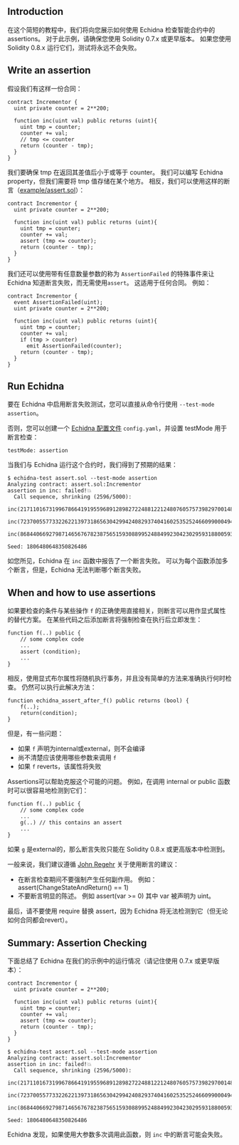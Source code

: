 ## Introduction
在这个简短的教程中，我们将向您展示如何使用 Echidna 检查智能合约中的assertions。 对于此示例，请确保您使用 Solidity 0.7.x 或更早版本。 如果您使用 Solidity 0.8.x 运行它们，测试将永远不会失败。

## Write an assertion
假设我们有这样一份合同：
```
contract Incrementor {
  uint private counter = 2**200;

  function inc(uint val) public returns (uint){
    uint tmp = counter;
    counter += val;
    // tmp <= counter
    return (counter - tmp);
  }
}
```
我们要确保 tmp 在返回其差值后小于或等于 counter。 我们可以编写 Echidna property，但我们需要将 tmp 值存储在某个地方。 相反，我们可以使用这样的断言（[example/assert.sol](https://github.com/crytic/building-secure-contracts/blob/master/program-analysis/echidna/example/assert.sol)）：
```
contract Incrementor {
  uint private counter = 2**200;

  function inc(uint val) public returns (uint){
    uint tmp = counter;
    counter += val;
    assert (tmp <= counter);
    return (counter - tmp);
  }
}
```
我们还可以使用带有任意数量参数的称为 `AssertionFailed` 的特殊事件来让 Echidna 知道断言失败，而无需使用`assert`。 这适用于任何合同。 例如：
```
contract Incrementor {
  event AssertionFailed(uint);
  uint private counter = 2**200;

  function inc(uint val) public returns (uint){
    uint tmp = counter;
    counter += val;
    if (tmp > counter)
      emit AssertionFailed(counter);
    return (counter - tmp);
  }
}
```
## Run Echidna
要在 Echidna 中启用断言失败测试，您可以直接从命令行使用 `--test-mode assertion`。

否则，您可以创建一个 [Echidna 配置文件](https://github.com/crytic/echidna/wiki/Config) `config.yaml`，并设置 testMode 用于断言检查：
```
testMode: assertion
```
当我们与 Echidna 运行这个合约时，我们得到了预期的结果：
```
$ echidna-test assert.sol --test-mode assertion
Analyzing contract: assert.sol:Incrementor
assertion in inc: failed!💥  
  Call sequence, shrinking (2596/5000):
    inc(21711016731996786641919559689128982722488122124807605757398297001483711807488)
    inc(7237005577332262213973186563042994240829374041602535252466099000494570602496)
    inc(86844066927987146567678238756515930889952488499230423029593188005934847229952)

Seed: 1806480648350826486
```
如您所见，Echidna 在 `inc` 函数中报告了一个断言失败。 可以为每个函数添加多个断言，但是，Echidna 无法判断哪个断言失败。

## When and how to use assertions
如果要检查的条件与某些操作 `f` 的正确使用直接相关，则断言可以用作显式属性的替代方案。 在某些代码之后添加断言将强制检查在执行后立即发生：
```
function f(..) public {
    // some complex code
    ...
    assert (condition);
    ...
}
```
相反，使用显式布尔属性将随机执行事务，并且没有简单的方法来准确执行何时检查。 仍然可以执行此解决方法：
```
function echidna_assert_after_f() public returns (bool) {
    f(..); 
    return(condition);
}
```
但是，有一些问题：
- 如果 `f` 声明为internal或external，则不会编译
- 尚不清楚应该使用哪些参数来调用 `f`
- 如果 `f` reverts，该属性将失败

Assertions可以帮助克服这个可能的问题。 例如，在调用 internal or public 函数时可以很容易地检测到它们：
```
function f(..) public {
    // some complex code
    ...
    g(..) // this contains an assert
    ...
}
```
如果 `g` 是external的，那么断言失败只能在 Solidity 0.8.x 或更高版本中检测到。

一般来说，我们建议遵循 [John Regehr](https://blog.regehr.org/archives/1091) 关于使用断言的建议：

- 在断言检查期间不要强制产生任何副作用。 例如：assert(ChangeStateAndReturn() == 1)
- 不要断言明显的陈述。 例如 assert(var >= 0) 其中 var 被声明为 uint。
  
最后，请不要使用 require 替换 assert，因为 Echidna 将无法检测到它（但无论如何合同都会revert）。

## Summary: Assertion Checking
下面总结了 Echidna 在我们的示例中的运行情况（请记住使用 0.7.x 或更早版本）：
```
contract Incrementor {
  uint private counter = 2**200;

  function inc(uint val) public returns (uint){
    uint tmp = counter;
    counter += val;
    assert (tmp <= counter);
    return (counter - tmp);
  }
}
```

```
$ echidna-test assert.sol --test-mode assertion
Analyzing contract: assert.sol:Incrementor
assertion in inc: failed!💥  
  Call sequence, shrinking (2596/5000):
    inc(21711016731996786641919559689128982722488122124807605757398297001483711807488)
    inc(7237005577332262213973186563042994240829374041602535252466099000494570602496)
    inc(86844066927987146567678238756515930889952488499230423029593188005934847229952)

Seed: 1806480648350826486
```
Echidna 发现，如果使用大参数多次调用此函数，则 `inc` 中的断言可能会失败。